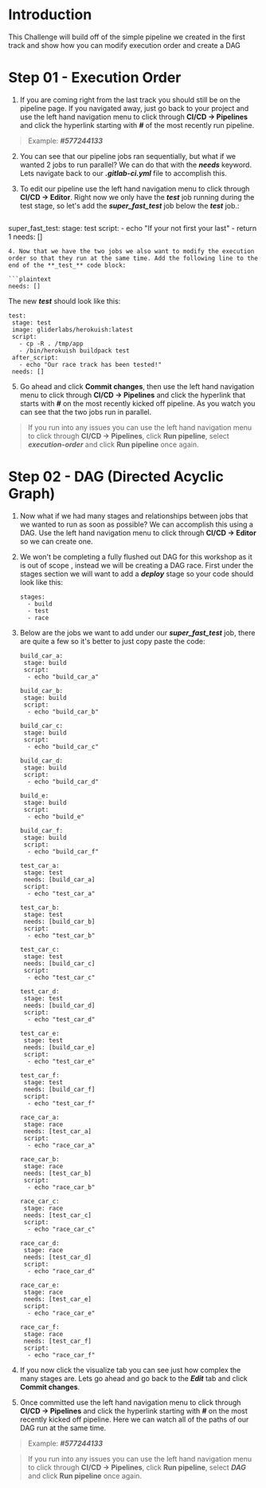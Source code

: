 # Introduction

This Challenge will build off of the simple pipeline we created in the first track and show how you can modify execution order and create a DAG

# Step 01 - Execution Order

1. If you are coming right from the last track you should still be on the pipeline page. If you navigated away, just go back to your project and use the left hand navigation menu to click through **CI/CD -\> Pipelines** and click the hyperlink starting with **_#_** of the most recently run pipeline.

> Example: **_#577244133_**

2. You can see that our pipeline jobs ran sequentially, but what if we wanted 2 jobs to run parallel? We can do that with the **_needs_** keyword. Lets navigate back to our **_.gitlab-ci.yml_** file to accomplish this.
3. To edit our pipeline use the left hand navigation menu to click through **CI/CD -\> Editor**. Right now we only have the **_test_** job running during the test stage, so let's add the **_super_fast_test_** job below the **_test_** job.:

   ```plaintext
  super_fast_test:
    stage: test
    script:
      - echo "If your not first your last"
      - return 1
    needs: []
   ```
4. Now that we have the two jobs we also want to modify the execution order so that they run at the same time. Add the following line to the end of the **_test_** code block:

   ```plaintext
   needs: []
   ```

   The new **_test_** should look like this:

   ```plaintext
  test:
    stage: test
    image: gliderlabs/herokuish:latest
    script:
      - cp -R . /tmp/app
      - /bin/herokuish buildpack test
    after_script:
      - echo "Our race track has been tested!"
    needs: []
   ```
5. Go ahead and click **Commit changes**, then use the left hand navigation menu to click through **CI/CD -\> Pipelines** and click the hyperlink that starts with **_#_** on the most recently kicked off pipeline. As you watch you can see that the two jobs run in parallel.

> If you run into any issues you can use the left hand navigation menu to click through **CI/CD -\> Pipelines**, click **Run pipeline**, select **_execution-order_** and click **Run pipeline** once again.

# Step 02 - DAG (Directed Acyclic Graph)

1. Now what if we had many stages and relationships between jobs that we wanted to run as soon as possible? We can accomplish this using a DAG. Use the left hand navigation menu to click through **CI/CD -\> Editor** so we can create one.
2. We won't be completing a fully flushed out DAG for this workshop as it is out of scope , instead we will be creating a DAG race. First under the stages section we will want to add a **_deploy_** stage so your code should look like this:

   ```plaintext
   stages:
     - build
     - test
     - race
   ```
3. Below are the jobs we want to add under our **_super_fast_test_** job, there are quite a few so it's better to just copy paste the code:

   ```plaintext
   build_car_a:
    stage: build
    script:
     - echo "build_car_a"
   
   build_car_b:
    stage: build
    script:
     - echo "build_car_b"
   
   build_car_c:
    stage: build
    script:
     - echo "build_car_c"
   
   build_car_d:
    stage: build
    script:
     - echo "build_car_d"
   
   build_e:
    stage: build
    script:
     - echo "build_e"
   
   build_car_f:
    stage: build
    script:
     - echo "build_car_f"
   
   test_car_a:
    stage: test
    needs: [build_car_a]
    script:
     - echo "test_car_a"
   
   test_car_b:
    stage: test
    needs: [build_car_b]
    script:
     - echo "test_car_b"
   
   test_car_c:
    stage: test
    needs: [build_car_c]
    script:
     - echo "test_car_c"
   
   test_car_d:
    stage: test
    needs: [build_car_d]
    script:
     - echo "test_car_d"
   
   test_car_e:
    stage: test
    needs: [build_car_e]
    script:
     - echo "test_car_e"
   
   test_car_f:
    stage: test
    needs: [build_car_f]
    script:
     - echo "test_car_f"
   
   race_car_a:
    stage: race
    needs: [test_car_a]
    script:
     - echo "race_car_a"
   
   race_car_b:
    stage: race
    needs: [test_car_b]
    script:
     - echo "race_car_b"
   
   race_car_c:
    stage: race
    needs: [test_car_c]
    script:
     - echo "race_car_c"
   
   race_car_d:
    stage: race
    needs: [test_car_d]
    script:
     - echo "race_car_d"
   
   race_car_e:
    stage: race
    needs: [test_car_e]
    script:
     - echo "race_car_e"
   
   race_car_f:
    stage: race
    needs: [test_car_f]
    script:
     - echo "race_car_f"
   ```
4. If you now click the visualize tab you can see just how complex the many stages are. Lets go ahead and go back to the **_Edit_** tab and click **Commit changes**.
5. Once committed use the left hand navigation menu to click through **CI/CD -\> Pipelines** and click the hyperlink starting with **_#_** on the most recently kicked off pipeline. Here we can watch all of the paths of our DAG run at the same time.

> Example: **_#577244133_**

> If you run into any issues you can use the left hand navigation menu to click through **CI/CD -\> Pipelines**, click **Run pipeline**, select **_DAG_** and click **Run pipeline** once again.
